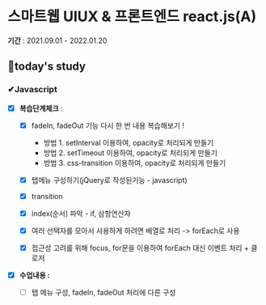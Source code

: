 # 스마트웹 UIUX & 프론트엔드 react.js(A)

**기간** : 2021.09.01 - 2022.01.20

## 📌today's study



### ✔Javascript

- [x] **복습단계체크** : 
  - [x] fadeIn, fadeOut 기능 다시 한 번 내용 복습해보기 !
    - 방법 1. setInterval 이용하여, opacity로 처리되게 만들기 
    - 방법 2. setTimeout 이용하여, opacity로 처리되게 만들기 
    - 방법 3. css-transition 이용하여, opacity로 처리되게 만들기 
  - [x] 탭메뉴 구성하기(jQuery로 작성된기능 - javascript)
  - [x] transition
  - [x] index(순서) 파악 - if, 삼항연산자
  - [x] 여러 선택자를 모아서 사용하게 하려면 배열로 처리 -> forEach로 사용
  - [x] 접근성 고려를 위해 focus, for문을 이용하여 forEach 대신 이벤트 처리 + 클로저



- [x] **수업내용 :**
  - [ ] 탭 메뉴 구성, fadeIn, fadeOut 처리에 다른 구성

